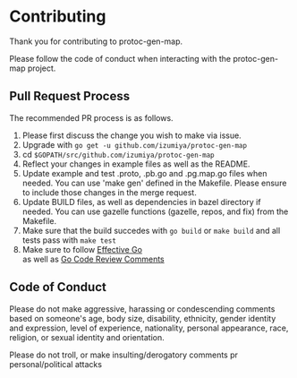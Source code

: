 # Contributing

Thank you for contributing to protoc-gen-map.

Please follow the code of conduct when interacting with the protoc-gen-map project.

## Pull Request Process

The recommended PR process is as follows.

1. Please first discuss the change you wish to make via issue.
2. Upgrade with `go get -u github.com/izumiya/protoc-gen-map`
3. cd `$GOPATH/src/github.com/izumiya/protoc-gen-map`
4. Reflect your changes in example files as well as the README. 
5. Update example and test .proto, .pb.go and .pg.map.go files when needed.
   You can use 'make gen' defined in the Makefile.
   Please ensure to include those changes in the merge request.
6. Update BUILD files, as well as dependencies in bazel directory if needed.
   You can use gazelle functions (gazelle, repos, and fix) from the Makefile. 
7. Make sure that the build succedes with `go build` or `make build` 
   and all tests pass with `make test`
8. Make sure to follow [Effective Go](https://golang.org/doc/effective_go.html)  
   as well as [Go Code Review Comments](https://golang.org/wiki/CodeReviewComments)

## Code of Conduct


Please do not make aggressive, harassing or condescending comments based on someone's
age, body size, disability, ethnicity, gender identity and expression, level of experience,
nationality, personal appearance, race, religion, or sexual identity and
orientation.

Please do not troll, or make insulting/derogatory comments  pr personal/political attacks
